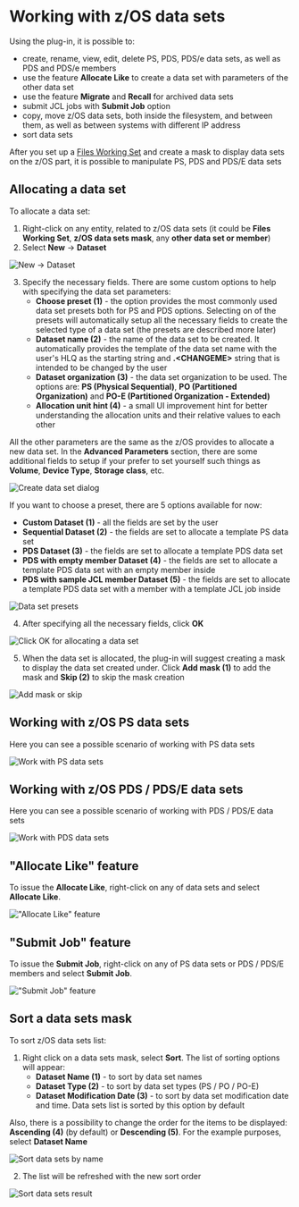 # Working with z/OS data sets

Using the plug-in, it is possible to:
- create, rename, view, edit, delete PS, PDS, PDS/e data sets, as well as PDS and PDS/e members
- use the feature **Allocate Like** to create a data set with parameters of the other data set
- use the feature **Migrate** and **Recall** for archived data sets
- submit JCL jobs with **Submit Job** option
- copy, move z/OS data sets, both inside the filesystem, and between them, as well as between systems with different IP address
- sort data sets

After you set up a [Files Working Set](./intellij-working-sets.md#files-working-set) and create a mask to display data sets on the z/OS part, it is possible to manipulate PS, PDS and PDS/E data sets

## Allocating a data set

To allocate a data set:
1. Right-click on any entity, related to z/OS data sets (it could be **Files Working Set**, **z/OS data sets mask**, any **other data set or member**)
2. Select **New** -> **Dataset**

![New -> Dataset](../images/intellij/plugin_create_dataset.png)

3. Specify the necessary fields. There are some custom options to help with specifying the data set parameters:
    - **Choose preset (1)** - the option provides the most commonly used data set presets both for PS and PDS options. Selecting on of the presets will automatically setup all the necessary fields to create the selected type of a data set (the presets are described more later)
    - **Dataset name (2)** - the name of the data set to be created. It automatically provides the template of the data set name with the user's HLQ as the starting string and **.\<CHANGEME\>** string that is intended to be changed by the user
    - **Dataset organization (3)** - the data set organization to be used. The options are: **PS (Physical Sequential)**, **PO (Partitioned Organization)** and **PO-E (Partitioned Organization - Extended)**
    - **Allocation unit hint (4)** - a small UI improvement hint for better understanding the allocation units and their relative values to each other

All the other parameters are the same as the z/OS provides to allocate a new data set. In the **Advanced Parameters** section, there are some additional fields to setup if your prefer to set yourself such things as **Volume**, **Device Type**, **Storage class**, etc.

![Create data set dialog](../images/intellij/plugin_create_dataset_fields.png)

If you want to choose a preset, there are 5 options available for now:
  - **Custom Dataset (1)** - all the fields are set by the user
  - **Sequential Dataset (2)** - the fields are set to allocate a template PS data set
  - **PDS Dataset (3)** - the fields are set to allocate a template PDS data set
  - **PDS with empty member Dataset (4)** - the fields are set to allocate a template PDS data set with an empty member inside
  - **PDS with sample JCL member Dataset (5)** - the fields are set to allocate a template PDS data set with a member with a template JCL job inside

![Data set presets](../images/intellij/plugin_dataset_presets.png)

4. After specifying all the necessary fields, click **OK**

![Click OK for allocating a data set](../images/intellij/plugin_create_dataset_ok.png)

5. When the data set is allocated, the plug-in will suggest creating a mask to display the data set created under. Click **Add mask (1)** to add the mask and **Skip (2)** to skip the mask creation

![Add mask or skip](../images/intellij/plugin_create_mask_or_skip.png)

## Working with z/OS PS data sets

Here you can see a possible scenario of working with PS data sets

![Work with PS data sets](../images/intellij/create_edit_rename_delete_ps.gif)

## Working with z/OS PDS / PDS/E data sets

Here you can see a possible scenario of working with PDS / PDS/E data sets

![Work with PDS data sets](../images/intellij/pds_create_and_props.gif)

## "Allocate Like" feature

To issue the **Allocate Like**, right-click on any of data sets and select **Allocate Like**.

!["Allocate Like" feature](../images/intellij/allocate_like.gif)

## "Submit Job" feature

To issue the **Submit Job**, right-click on any of PS data sets or PDS / PDS/E members and select **Submit Job**.

!["Submit Job" feature](../images/intellij/submit_jcl.gif)

## Sort a data sets mask

To sort z/OS data sets list:
1. Right click on a data sets mask, select **Sort**. The list of sorting options will appear:
    - **Dataset Name (1)** - to sort by data set names
    - **Dataset Type (2)** - to sort by data set types (PS / PO / PO-E)
    - **Dataset Modification Date (3)** - to sort by data set modification date and time. Data sets list is sorted by this option by default

Also, there is a possibility to change the order for the items to be displayed: **Ascending (4)** (by default) or **Descending (5)**. For the example purposes, select **Dataset Name**

![Sort data sets by name](../images/intellij/datasets_sort.png)

2. The list will be refreshed with the new sort order

![Sort data sets result](../images/intellij/datasets_sort_result.png)

